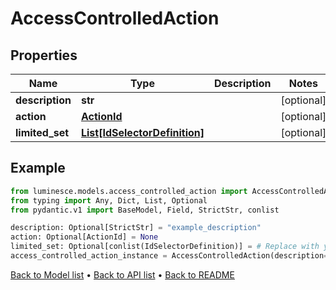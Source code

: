 # AccessControlledAction

## Properties
Name | Type | Description | Notes
------------ | ------------- | ------------- | -------------
**description** | **str** |  | [optional] 
**action** | [**ActionId**](ActionId.md) |  | [optional] 
**limited_set** | [**List[IdSelectorDefinition]**](IdSelectorDefinition.md) |  | [optional] 
## Example

```python
from luminesce.models.access_controlled_action import AccessControlledAction
from typing import Any, Dict, List, Optional
from pydantic.v1 import BaseModel, Field, StrictStr, conlist

description: Optional[StrictStr] = "example_description"
action: Optional[ActionId] = None
limited_set: Optional[conlist(IdSelectorDefinition)] = # Replace with your value
access_controlled_action_instance = AccessControlledAction(description=description, action=action, limited_set=limited_set)

```

[Back to Model list](../README.md#documentation-for-models) &#8226; [Back to API list](../README.md#documentation-for-api-endpoints) &#8226; [Back to README](../README.md)


